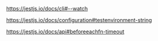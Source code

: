 https://jestjs.io/docs/cli#--watch

https://jestjs.io/docs/configuration#testenvironment-string

https://jestjs.io/docs/api#beforeeachfn-timeout

